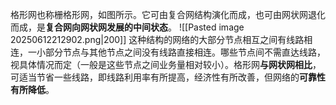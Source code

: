 格形网也称栅格形网，如图所示。它可由复合网结构演化而成，也可由网状网退化而成，是**复合网向网状网发展的中间状态**。
![[Pasted image 20250612212902.png|200]]
这种结构的网络的大部分节点相互之间有线路相连，一小部分节点与其他节点之间没有线路直接相连。哪些节点间不需直达线路，视具体情况而定（一般是这些节点之间业务量相对较小）。格形网**与网状网相比**，可适当节省一些线路，即线路利用率有所提高，经济性有所改善，但网络的**可靠性有所降低**。